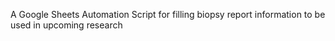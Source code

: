 A Google Sheets Automation Script for filling biopsy report information to be used in upcoming research
